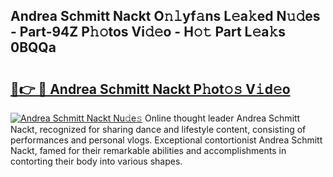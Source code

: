 ## Andrea Schmitt Nackt O𝚗𝚕yf𝚊ns L𝚎a𝚔ed N𝚞𝚍es - Part-94Z P𝚑𝚘tos Vi𝚍𝚎o - H𝚘𝚝 Part L𝚎a𝚔s 0BQQa

# <h2><a href="http://kf6xibw.oniu.top/?m=Andrea+Schmitt+Nackt">🔗👉 🔴 Andrea Schmitt Nackt P𝚑ot𝚘𝚜 V𝚒d𝚎o</a></h2>

[![Andrea Schmitt Nackt Nu𝚍e𝚜](https://i.imgur.com/0qMVB7G.gif)](http://kf6xibw.oniu.top/?m=Andrea+Schmitt+Nackt)
Online thought leader Andrea Schmitt Nackt, recognized for sharing dance and lifestyle content, consisting of performances and personal vlogs. Exceptional contortionist Andrea Schmitt Nackt, famed for their remarkable abilities and accomplishments in contorting their body into various shapes.  
